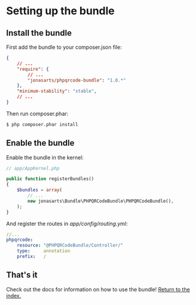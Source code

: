 Setting up the bundle
=====================

## Install the bundle

First add the bundle to your composer.json file: 

```json
{
    // ...
    "require": {
        // ...
        "jonasarts/phpqrcode-bundle": "1.0.*"
    },
    "minimum-stability": "stable",
    // ...
}
```

Then run composer.phar:

``` bash
$ php composer.phar install
```

## Enable the bundle

Enable the bundle in the kernel:

```php
// app/AppKernel.php

public function registerBundles()
{
    $bundles = array(
        // ...
        new jonasarts\Bundle\PHPQRCodeBundle\PHPQRCodeBundle(),
    );
}
```

And register the routes in *app/config/routing.yml*:

```yaml
//...
phpqrcode:
    resource: "@PHPQRCodeBundle/Controller/"
    type:     annotation
    prefix:   /
```

## That's it

Check out the docs for information on how to use the bundle! [Return to the index.](index.md)